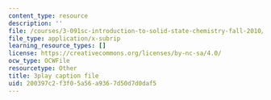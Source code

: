 ```yaml
---
content_type: resource
description: ''
file: /courses/3-091sc-introduction-to-solid-state-chemistry-fall-2010/200397c2f3f05a56a9367d50d7d0daf5_iRh3Kpgg0Uc.vtt
file_type: application/x-subrip
learning_resource_types: []
license: https://creativecommons.org/licenses/by-nc-sa/4.0/
ocw_type: OCWFile
resourcetype: Other
title: 3play caption file
uid: 200397c2-f3f0-5a56-a936-7d50d7d0daf5
---
```


